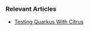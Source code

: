 ### Relevant Articles
- [Testing Quarkus With Citrus](https://www.baeldung.com/quarkus-citrus-test)
